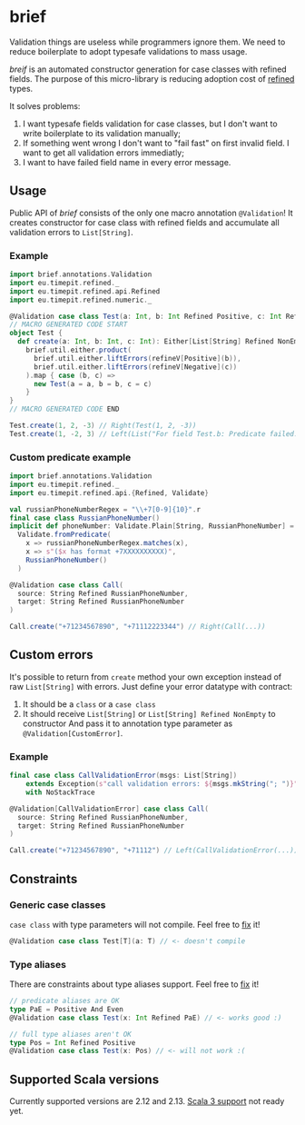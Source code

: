 # brief

Validation things are useless while programmers ignore them. We need to reduce
boilerplate to adopt typesafe validations to mass usage.

_breif_ is an automated constructor generation for case classes with refined
fields. The purpose of this micro-library is reducing adoption cost of
[refined](https://github.com/fthomas/refined) types.

It solves problems:

1. I want typesafe fields validation for case classes, but I don't want to
   write boilerplate to its validation manually;
2. If something went wrong I don't want to "fail fast" on first invalid field.
   I want to get all validation errors immediatly;
3. I want to have failed field name in every error message.

## Usage

Public API of _brief_ consists of the only one macro annotation `@Validation`!
It creates constructor for case class with refined fields and accumulate all
validation errors to `List[String]`.

### Example

```scala
import brief.annotations.Validation
import eu.timepit.refined._
import eu.timepit.refined.api.Refined
import eu.timepit.refined.numeric._

@Validation case class Test(a: Int, b: Int Refined Positive, c: Int Refined Negative)
// MACRO GENERATED CODE START
object Test {
  def create(a: Int, b: Int, c: Int): Either[List[String] Refined NonEmpty, Test] =
    brief.util.either.product(
      brief.util.either.liftErrors(refineV[Positive](b)),
      brief.util.either.liftErrors(refineV[Negative](c))
    ).map { case (b, c) =>
      new Test(a = a, b = b, c = c)
    }
}
// MACRO GENERATED CODE END

Test.create(1, 2, -3) // Right(Test(1, 2, -3))
Test.create(1, -2, 3) // Left(List("For field Test.b: Predicate failed: (-2 > 0).", "For field Test.c: Predicate failed: (3 < 0)."))
```

### Custom predicate example

```scala
import brief.annotations.Validation
import eu.timepit.refined._
import eu.timepit.refined.api.{Refined, Validate}

val russianPhoneNumberRegex = "\\+7[0-9]{10}".r
final case class RussianPhoneNumber()
implicit def phoneNumber: Validate.Plain[String, RussianPhoneNumber] =
  Validate.fromPredicate(
    x => russianPhoneNumberRegex.matches(x),
    x => s"($x has format +7XXXXXXXXXX)",
    RussianPhoneNumber()
  )

@Validation case class Call(
  source: String Refined RussianPhoneNumber,
  target: String Refined RussianPhoneNumber
)

Call.create("+71234567890", "+71112223344") // Right(Call(...))
```

## Custom errors

It's possible to return from `create` method your own exception instead of raw
`List[String]` with errors. Just define your error datatype with contract:

1. It should be a `class` or a `case class`
2. It should receive `List[String]` or `List[String] Refined NonEmpty` to
   constructor
   And pass it to annotation type parameter as `@Validation[CustomError]`.

### Example

```scala
final case class CallValidationError(msgs: List[String])
    extends Exception(s"call validation errors: ${msgs.mkString("; ")}")
    with NoStackTrace

@Validation[CallValidationError] case class Call(
  source: String Refined RussianPhoneNumber,
  target: String Refined RussianPhoneNumber
)

Call.create("+71234567890", "+71112") // Left(CallValidationError(...))
```

## Constraints

### Generic case classes

`case class` with type parameters will not compile. Feel free to
[fix](https://github.com/poslegm/brief/issues/8) it!

```scala
@Validation case class Test[T](a: T) // <- doesn't compile
```

### Type aliases

There are constraints about type aliases support. Feel free to
[fix](https://github.com/poslegm/brief/issues/14) it!

```scala
// predicate aliases are OK
type PaE = Positive And Even
@Validation case class Test(x: Int Refined PaE) // <- works good :)

// full type aliases aren't OK
type Pos = Int Refined Positive
@Validation case class Test(x: Pos) // <- will not work :(
```

## Supported Scala versions

Currently supported versions are 2.12 and 2.13. [Scala 3
support](https://github.com/poslegm/brief/issues/7) not ready yet.

